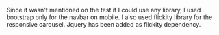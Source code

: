 Since it wasn't mentioned on the test if I could use any library, I used bootstrap only for the navbar on mobile. I also used flickity library for the responsive carousel.
Jquery has been added as flickity dependency.
